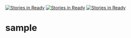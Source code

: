 [![Stories in Ready](https://badge.waffle.io/sato165/sample.png?label=ready&title=Ready)](https://waffle.io/sato165/sample)
[![Stories in Ready](https://badge.waffle.io/sato165/sample.png?label=ready&title=Ready)](https://waffle.io/sato165/sample)
[![Stories in Ready](https://badge.waffle.io/nbeppu/sample.png?label=ready&title=Ready)](https://waffle.io/nbeppu/sample)
# sample